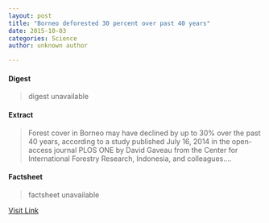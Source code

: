 ```yaml
---
layout: post
title: "Borneo deforested 30 percent over past 40 years"
date: 2015-10-03
categories: Science
author: unknown author

---
```



#### Digest
>digest unavailable

#### Extract
>Forest cover in Borneo may have declined by up to 30% over the past 40 years, according to a study published July 16, 2014 in the open-access journal PLOS ONE by David Gaveau from the Center for International Forestry Research, Indonesia, and colleagues....

#### Factsheet
>factsheet unavailable

[Visit Link](http://phys.org/news324720897.html)



